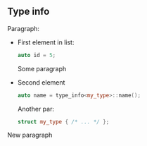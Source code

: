 ## Type info

Paragraph:

* First element in list:
  
    ```cpp
    auto id = 5;
    ```
  
    Some paragraph
  
* Second element
  
    ```cpp
    auto name = type_info<my_type>::name();
    ```
  
    Another par:
  
    ```cpp
    struct my_type { /* ... */ };
    ```

New paragraph
